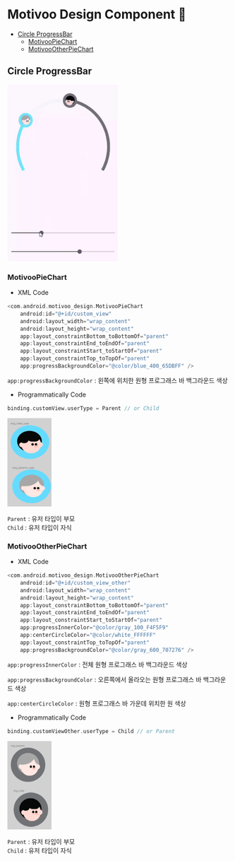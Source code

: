 # Motivoo Design Component 🎨
- [Circle ProgressBar](#circle-progressbar)
    - [MotivooPieChart](#motivoopiechart)
    - [MotivooOtherPieChart](#motivoootherpiechart)

## Circle ProgressBar
<img width=250px height=400px src="images/motivoo_circle_progressbar.gif">

### MotivooPieChart

- XML Code
```kotlin
<com.android.motivoo_design.MotivooPieChart
    android:id="@+id/custom_view"
    android:layout_width="wrap_content"
    android:layout_height="wrap_content"
    app:layout_constraintBottom_toBottomOf="parent"
    app:layout_constraintEnd_toEndOf="parent"
    app:layout_constraintStart_toStartOf="parent"
    app:layout_constraintTop_toTopOf="parent"
    app:progressBackgroundColor="@color/blue_400_65DBFF" />
```

`app:progressBackgroundColor` : 왼쪽에 위치한 원형 프로그래스 바 백그라운드 색상


- Programmatically Code

```kotlin
binding.customView.userType = Parent // or Child
```
<img width=100px height=200px src="images/motivoo_user_image.png">

`Parent` : 유저 타입이 부모   
`Child` : 유저 타입이 자식


### MotivooOtherPieChart

- XML Code
```kotlin
<com.android.motivoo_design.MotivooOtherPieChart
    android:id="@+id/custom_view_other"
    android:layout_width="wrap_content"
    android:layout_height="wrap_content"
    app:layout_constraintBottom_toBottomOf="parent"
    app:layout_constraintEnd_toEndOf="parent"
    app:layout_constraintStart_toStartOf="parent"
    app:progressInnerColor="@color/gray_100_F4F5F9"
    app:centerCircleColor="@color/white_FFFFFF"
    app:layout_constraintTop_toTopOf="parent"
    app:progressBackgroundColor="@color/gray_600_707276" />
```
`app:progressInnerColor` : 전체 원형 프로그래스 바 백그라운드 색상

`app:progressBackgroundColor` : 오른쪽에서 올라오는 원형 프로그래스 바 백그라운드 색상

`app:centerCircleColor` : 원형 프로그래스 바 가운데 위치한 원 색상



- Programmatically Code

```kotlin
binding.customViewOther.userType = Child // or Parent
```
<img width=100px height=200px src="images/motivoo_other_image.png">

`Parent` : 유저 타입이 부모   
`Child` : 유저 타입이 자식